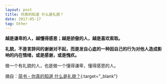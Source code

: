 ```yaml
---
layout: post
title: 你真的知道 什么是礼貌？
date: 2017-05-17
tag: Other
---
```


**越是谦卑的人，越懂得感恩；越是骄傲的人，越是喜欢索取。**

**礼貌，不是言辞间的谢谢对不起，而是发自心底的一种因自己的行为对他人造成影响的内在情绪，或是感谢，或是愧疚。**

做一个有礼貌的人，也是做一个懂得谦卑，懂得感恩的人。

摘自：[简书 - 你真的知道 什么是礼貌？][politeness]{:target="_blank"}

[politeness]: https://www.jianshu.com/p/36319a885f6c
